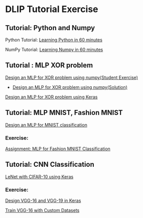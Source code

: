 # DLIP Tutorial Exercise

## Tutorial: Python and Numpy 

Python Tutorial: [Learning Python in 60 minutes](https://github.com/ykkimhgu/DLIP-src/blob/main/Tutorial_PythonBasics_2021.ipynb)

NumPy Tutorial: [Learning Numpy in 60 minutes](https://github.com/ykkimhgu/DLIP-src/blob/main/Tutorial_PythonBasics_2021.ipynb)

## Tutorial : MLP XOR problem

[Design an MLP for XOR problem using numpy\(Student Exercise\)](https://github.com/ykkimhgu/DLIP-src/blob/main/Tutorial_XOR_MLP_numpy_2021_Student.ipynb)

* [Design an MLP ](https://github.com/ykkimhgu/DLIP-src/blob/main/Tutorial_XOR_MLP_numpy_2021.ipynb)[for XOR problem ](https://github.com/ykkimhgu/DLIP-src/blob/main/Tutorial_XOR_MLP_numpy_2021_Student.ipynb)[using numpy\(Solution\)](https://github.com/ykkimhgu/DLIP-src/blob/main/Tutorial_XOR_MLP_numpy_2021.ipynb)

[Design an MLP ](https://github.com/ykkimhgu/DLIP-src/blob/main/Tutorial_XOR_MLP_Keras_2021.ipynb)[for XOR problem ](https://github.com/ykkimhgu/DLIP-src/blob/main/Tutorial_XOR_MLP_numpy_2021_Student.ipynb)[using Keras](https://github.com/ykkimhgu/DLIP-src/blob/main/Tutorial_XOR_MLP_Keras_2021.ipynb)

## Tutorial: MLP MNIST, Fashion MNIST

[Design an MLP for MNIST classification](https://github.com/ykkimhgu/DLIP-src/blob/main/Tutorial_MNIST_MLP_Keras_2021.ipynb)

### Exercise: 

[Assignment: MLP for Fashion MNIST Classification](https://github.com/ykkimhgu/DLIP-src/blob/main/Assignment_Keras_MLP_FashionMNIST.ipynb)

## Tutorial: CNN Classification

[LeNet with CIFAR-10 using Keras](https://github.com/ykkimhgu/DLIP-src/blob/main/Tutorial_LeNET_Keras_2021.ipynb)

### Exercise: 

[Design VGG-16 and VGG-19 in Keras](https://github.com/ykkimhgu/DLIP-src/blob/main/Tutorial_VGG_Keras_2021.ipynb)

[Train VGG-16 with Custom Datasets](https://github.com/ykkimhgu/DLIP-src/blob/main/Exercise_CustomTrain_VGG.ipynb)



